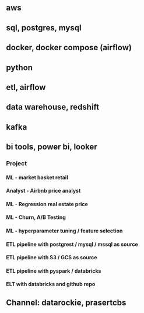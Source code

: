 ## aws
## sql, postgres, mysql
## docker, docker compose (airflow)
## python
## etl, airflow
## data warehouse, redshift
## kafka
## bi tools, power bi, looker

### Project
#### ML - market basket retail
#### Analyst - Airbnb price analyst
#### ML - Regression real estate price
#### ML - Churn, A/B Testing
#### ML - hyperparameter tuning / feature selection
#### ETL pipeline with postgrest / mysql / mssql as source
#### ETL pipeline with S3 / GCS as source 
#### ETL pipeline with pyspark / databricks
#### ELT with databricks and github repo

## Channel: datarockie, prasertcbs
